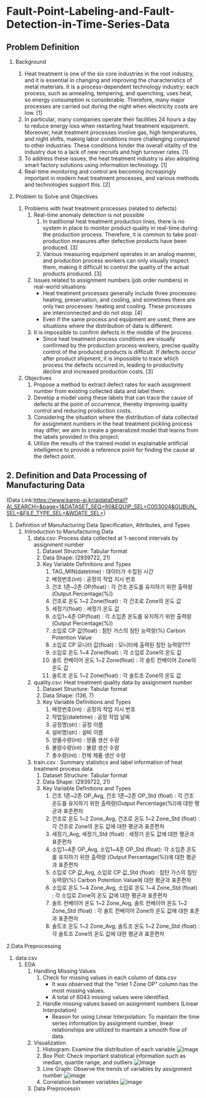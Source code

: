 # Fault-Point-Labeling-and-Fault-Detection-in-Time-Series-Data

## Problem Definition


1. Background

    1. Heat treatment is one of the six core industries in the root industry, and it is essential in changing and improving the characteristics of metal materials. It is a process-dependent technology industry: each process, such as annealing, tempering, and quenching, uses heat, so energy consumption is considerable. Therefore, many major processes are carried out during the night when electricity costs are low. [1]
    2. In particular, many companies operate their facilities 24 hours a day to reduce energy loss when restarting heat treatment equipment. Moreover, heat treatment processes involve gas, high temperatures, and night shifts, making labor conditions more challenging compared to other industries. These conditions hinder the overall vitality of the industry due to a lack of new recruits and high turnover rates. [1]
    3. To address these issues, the heat treatment industry is also adopting smart factory solutions using information technology. [1]
    4. Real-time monitoring and control are becoming increasingly important in modern heat treatment processes, and various methods and technologies support this. [2]
  


2. Problem to Solve and Objectives
    1. Problems with heat treatment processes (related to defects)
        1. Real-time anomaly detection is not possible
            1. In traditional heat treatment production lines, there is no system in place to monitor product quality in real-time during the production process. Therefore, it is common to take post-production measures after defective products have been produced. [3]
            2. Various measuring equipment operates in an analog manner, and production process workers can only visually inspect them, making it difficult to control the quality of the actual products produced. [3]
        2. Issues related to assignment numbers (job order numbers) in real-world situations
            - Heat treatment processes generally include three processes: heating, preservation, and cooling, and sometimes there are only two processes: heating and cooling. These processes are interconnected and do not stop. [4]
            - Even if the same process and equipment are used, there are situations where the distribution of data is different.
        3. It is impossible to confirm defects in the middle of the process.
            - Since heat treatment process conditions are visually confirmed by the production process workers, precise quality control of the produced products is difficult. If defects occur after product shipment, it is impossible to trace which process the defects occurred in, leading to productivity decline and increased production costs. [3]
    2. Objectives
        1. Propose a method to extract defect rates for each assignment number from existing collected data and label them.
        2. Develop a model using these labels that can trace the cause of defects at the point of occurrence, thereby improving quality control and reducing production costs.
        3. Considering the situation where the distribution of data collected for assignment numbers in the heat treatment pickling process may differ, we aim to create a generalized model that learns from the labels provided in this project.
        4. Utilize the results of the trained model in explainable artificial intelligence to provide a reference point for finding the cause at the defect point.
      


## 2. Definition and Data Processing of Manufacturing Data

(Data Link:https://www.kamp-ai.kr/aidataDetail?AI_SEARCH=&page=1&DATASET_SEQ=60&EQUIP_SEL=C003004&GUBUN_SEL=&FILE_TYPE_SEL=&WDATE_SEL=) 

1. Definition of Manufacturing Data Specification, Attributes, and Types
    1. Introduction to Manufacturing Data
        1. data.csv: Process data collected at 1-second intervals by assignment number
            1. Dataset Structure: Tabular format
            2. Data Shape: (2939722, 21)
            3. Key Variable Definitions and Types
                1. TAG_MIN(datetime) : 데이터가 수집된 시간
                2. 배정번호(int) : 공정의 작업 지시 번호
                3. 건조 1존~2존 OP(float) : 각 건조 온도를 유지하기 위한 출력량 (Output Percentage(%))
                4. 건조로 온도 1~2 Zone(float) : 각 건조로 Zone의 온도 값
                5. 세정기(float) : 세정기 온도 값
                6. 소입1~4존 OP(float) : 각 소입존 온도를 유지하기 위한 출력량 (Output Percentage(%))
                7. 소입로 CP 값(float) : 침탄 가스의 침탄 능력량(%) Carbon Potention Value
                8. 소입로 CP 모니터 값(float) : 모니터에 출력된 침탄 능력량???
                9. 소입로 온도 1~4 Zone(float) : 각 소입로 Zone의 온도 값
                10. 솔트 컨베이어 온도 1~2 Zone(float) : 각 솔트 컨베이어 Zone의 온도 값
                11. 솔트조 온도 1~2 Zone(float) : 각 솔트조 Zone의 온도 값
          2. quality.csv: Heat treatment quality data by assignment number
              1. Dataset Structure: Tabular format
              2. Data Shape: (136, 7)
              3. Key Variable Definitions and Types
                  1. 배정번호(int) : 공정의 작업 지시 번호
                  2. 작업일(datetime) : 공정 작업 날짜
                  3. 공정명(str) : 공정 이름
                  4. 설비명(str) : 설비 이름
                  5. 양품수량(int) : 양품 생산 수량
                  6. 불량수량(int) : 불량 생산 수량
                  7. 총수량(int) : 전체 제품 생산 수량
        3. train.csv : Summary statistics and label information of heat treatment process data
              1. Dataset Structure: Tabular format
              2. Data Shape: (2939722, 21)
              3. Key Variable Definitions and Types
                  1. 건조 1존~2존 OP_Avg, 건조 1존~2존 OP_Std (float) : 각 건조 온도를 유지하기 위한 출력량(Output Percentage(%))에 대한 평균과 표준편차 
                  2. 건조로 온도 1~2 Zone_Avg, 건조로 온도 1~2 Zone_Std (float) : 각 건조로 Zone의 온도 값에 대한 평균과 표준편차
                  3. 세정기_Avg, 세정기_Std (float) : 세정기 온도 값에 대한 평균과 표준편차
                  4. 소입1~4존 OP_Avg, 소입1~4존 OP_Std (float): 각 소입존 온도를 유지하기 위한 출력량 (Output Percentage(%))에 대한 평균과 표준편차
                  5. 소입로 CP 값_Avg, 소입로 CP 값_Std (float) : 침탄 가스의 침탄 능력량(%) Carbon Potention Value에 대한 평균과 표준편차
                  6. 소입로 온도 1~4 Zone_Avg, 소입로 온도 1~4 Zone_Std (float) : 각 소입로 Zone의 온도 값에 대한 평균과 표준편차
                  7. 솔트 컨베이어 온도 1~2 Zone_Avg, 솔트 컨베이어 온도 1~2 Zone_Std (float) : 각 솔트 컨베이어 Zone의 온도 값에 대한 표준과 표준편차
                  8. 솔트조 온도 1~2 Zone_Avg, 솔트조 온도 1~2 Zone_Std (float) : 각 솔트조 Zone의 온도 값에 대한 평균과 표준편차
                
2.Data Preprocessing
  1. data.csv
      1. EDA
          1. Handling Missing Values
              1. Check for missing values in each column of data.csv
                  - It was observed that the "Inlet 1 Zone OP" column has the most missing values.
                  - A total of 6043 missing values were identified.
              2. Handle missing values based on assignment numbers (Linear Interpolation)
                  - Reason for using Linear Interpolation: To maintain the time series information by assignment number, linear relationships are utilized to maintain a smooth flow of data.
          2. Visualization
              1. Histogram: Examine the distribution of each variable
                 ![image](https://github.com/jeewonkimm2/Fault_Point_Labeling_and_Fault_Detection_in_Time_Series_Data/assets/108987773/120f90d2-523e-4d84-bbd2-69a7f7b994bc)
              2. Box Plot: Check important statistical information such as median, quartile range, and outliers
                 ![image](https://github.com/jeewonkimm2/Fault_Point_Labeling_and_Fault_Detection_in_Time_Series_Data/assets/108987773/b8211ab9-1279-4da9-aa82-f8cc9afd2d3b)
              3. Line Graph: Observe the trends of variables by assignment number
                 ![image](https://github.com/jeewonkimm2/Fault_Point_Labeling_and_Fault_Detection_in_Time_Series_Data/assets/108987773/9eeddcd9-fbbe-41f4-9068-f80a4993a74a)
              4. Correlation between variables
                 ![image](https://github.com/jeewonkimm2/Fault_Point_Labeling_and_Fault_Detection_in_Time_Series_Data/assets/108987773/4585a396-f213-47b4-8733-75b538041f43)
          3. Data Preprocessin
   
